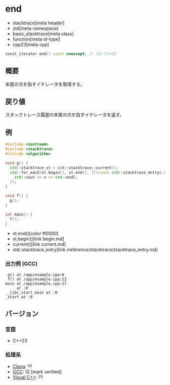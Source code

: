 # end
* stacktrace[meta header]
* std[meta namespace]
* basic_stacktrace[meta class]
* function[meta id-type]
* cpp23[meta cpp]

```cpp
const_iterator end() const noexcept; // (1) C++23
```

## 概要
末尾の次を指すイテレータを取得する。


## 戻り値
スタックトレース履歴の末尾の次を指すイテレータを返す。


## 例
```cpp example
#include <iostream>
#include <stacktrace>
#include <algorithm>

void g() {
  std::stacktrace st = std::stacktrace::current();
  std::for_each(st.begin(), st.end(), [](const std::stacktrace_entry& x) {
    std::cout << x << std::endl;
  });
}

void f() {
  g();
}

int main() {
  f();
}
```
* st.end()[color ff0000]
* st.begin()[link begin.md]
* current()[link current.md]
* std::stacktrace_entry[link /reference/stacktrace/stacktrace_entry.md]

### 出力例 (GCC)
```
 g() at /app/example.cpp:6
 f() at /app/example.cpp:13
main at /app/example.cpp:17
     at :0
__libc_start_main at :0
_start at :0

```


## バージョン
### 言語
- C++23

### 処理系
- [Clang](/implementation.md#clang): ??
- [GCC](/implementation.md#gcc): 12 [mark verified]
- [Visual C++](/implementation.md#visual_cpp): ??
